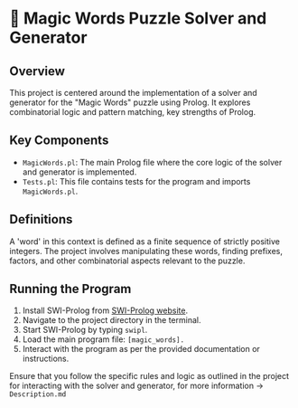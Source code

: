 # 🧩 Magic Words Puzzle Solver and Generator

## Overview
This project is centered around the implementation of a solver and generator for the "Magic Words" puzzle using Prolog. It explores combinatorial logic and pattern matching, key strengths of Prolog.

## Key Components
- `MagicWords.pl`: The main Prolog file where the core logic of the solver and generator is implemented.
- `Tests.pl`: This file contains tests for the program and imports `MagicWords.pl`.

## Definitions
A 'word' in this context is defined as a finite sequence of strictly positive integers. The project involves manipulating these words, finding prefixes, factors, and other combinatorial aspects relevant to the puzzle.

## Running the Program
1. Install SWI-Prolog from [SWI-Prolog website](https://www.swi-prolog.org/Download.html).
2. Navigate to the project directory in the terminal.
3. Start SWI-Prolog by typing `swipl`.
4. Load the main program file: `[magic_words].`
5. Interact with the program as per the provided documentation or instructions.

Ensure that you follow the specific rules and logic as outlined in the project for interacting with the solver and generator, for more information -> `Description.md`
